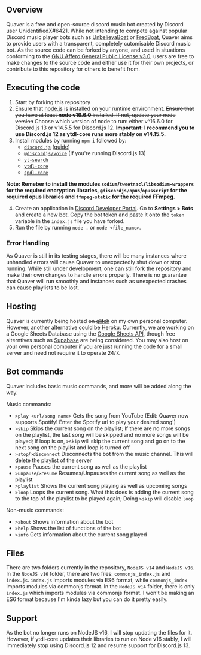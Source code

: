 ## Overview

Quaver is a free and open-source discord music bot created by Discord user UnidentifiedX#6421. While not intending to compete against popular Discord music player bots such as [UnbelievaBoat](https://unbelievaboat.com/) or [FredBoat](https://fredboat.com/), Quaver aims to provide users with a transparent, completely cutomisable Discord music bot. As the source code can be forked by anyone, and used in situations conforming to the [GNU Affero General Public License v3.0](https://github.com/QuaverMaster/MainCode/blob/main/LICENSE), users are free to make changes to the source code and either use it for their own projects, or contribute to this repository for others to benefit from.

## Executing the code

1. Start by forking this repository
2. Ensure that [node.js](https://nodejs.org/) is installed on your runtime environment. ~~Ensure that you have at least **node v16.6.0** installed. If not, update your node version~~ Choose which version of node to run: either v^16.6.0 for Discord.js 13 or v14.5.5 for Discord.js 12. **Important: I recommend you to use Discord.js 12 as ytdl-core runs more stably on v14.15.5.**
3. Install modules by running `npm i` followed by:
    * [`discord.js`](https://discord.js.org/#/) ([guide](https://discordjs.guide/#before-you-begin))
    * [`@discordjs/voice`](https://www.npmjs.com/package/@discordjs/voice) (If you're running Discord.js 13)
    * [`yt-search`](https://www.npmjs.com/package/yt-search)
    * [`ytdl-core`](https://www.npmjs.com/package/ytdl-core)
    * [`spdl-core`](https://www.npmjs.com/package/spdl-core)

**Note: Remeber to install the modules `sodium`/`tweetnacl`/`libsodium-wrappers` for the required encryption libraries, `@discordjs/opus`/`opusscript` for the required opus libraries and `ffmpeg-static` for the required FFmpeg.**

4. Create an application in [Discord Developer Portal](https://discord.com/developers/applications). Go to **Settings > Bots** and create a new bot. Copy the bot token and paste it onto the `token` variable in the `index.js` file you have forked. 
5. Run the file by running `node .` or `node <file_name>`.

### Error Handling

As Quaver is still in its testing stages, there will be many instances where unhandled errors will cause Quaver to unexpectedly shut down or stop running. While still under development, one can still fork the repository and make their own changes to handle errors properly. There is no guarantee that Quaver will run smoothly and instances such as unexpected crashes can cause playlists to be lost.

## Hosting

Quaver is currently being hosted ~~on [glitch](https://glitch.com/)~~ on my own personal computer. However, another alternative could be [Heroku](https://replit.com/). Currently, we are working on a Google Sheets Database using the [Google Sheets API](https://developers.google.com/sheets/api), though free alterntives such as [Supabase](https://supabase.io/) are being considered. You may also host on your own personal computer if you are just running the code for a small server and need not require it to operate 24/7.

## Bot commands

Quaver includes basic music commands, and more will be added along the way. 

Music commands:
   * `>play <url/song name>` Gets the song from YouTube (Edit: Quaver now supports Spotify! Enter the Spotify url to play your desired song!)
   * `>skip` Skips the current song on the playlist; If there are no more songs on the playlist, the last song will be skipped and no more songs will be played; If loop is on, `>skip` will skip the current song and go on to the next song on the playlist and loop is turned off
   * `>stop`/`>disconnect` Disconnects the bot from the music channel. This will delete the playlist of the server
   * `>pause` Pauses the current song as well as the playlist
   * `>unpause`/`>resume` Resumes/Unpauses the current song as well as the playlist
   * `>playlist` Shows the current song playing as well as upcoming songs
   * `>loop` Loops the current song. What this does is adding the current song to the top of the playlist to be played again; Doing `>skip` will disable `loop`

Non-music commands:
   * `>about` Shows information about the bot
   * `>help` Shows the list of functions of the bot
   * `>info` Gets information about the current song played

## Files

There are two folders currently in the repository, `NodeJS v14` and `NodeJS v16`. In the `NodeJS v16` folder, there are two files: `commonjs_index.js` and `index.js`. `index.js` 
imports modules via ES6 format, while `commonjs_index` imports modules via commonjs format. In the `NodeJS v14` folder, there is only `index.js` which imports modules via commonjs format. I won't be making an ES6 format because I'm kinda lazy but you can do it pretty easily.

## Support

As the bot no longer runs on NodeJS v16, I will stop updating the files for it. However, if ytdl-core updates their libraries to run on Node v16 stably, I will immediately stop using Discord.js 12 and resume support for Discord.js 13.
